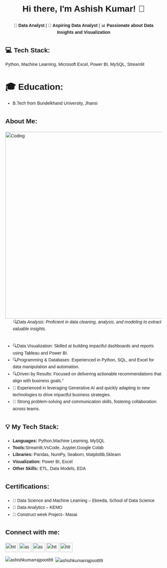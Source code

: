 <!DOCTYPE html>
<html lang="en">
<head>
    <meta charset="UTF-8">
    <meta name="viewport" content="width=device-width, initial-scale=1.0">
</head>
<body style="font-family: Arial, sans-serif; line-height: 1.6; margin: 20px;">
<center>

  <h1>Hi there, I'm Ashish Kumar! 👋</h1>
    <p>🚀 <strong>Data Analyst</strong> | 🌟 <strong>Aspiring Data Analyst</strong> | 📊 <strong>Passionate about Data Insights and Visualization</strong></p>
</center>

<h2>💻 Tech Stack:</h2>
    <p>Python, Machine Learning, Microsoft Excel, Power BI, MySQL, Streamlit</p>

  <h1>🎓 <strong>Education:</strong></h1>
        <ul>
            <li>B.Tech from Bundelkhand University, Jhansi</li>
        </ul>
       


<h2>About Me:</h2>
  <img align="right" alt="Coding" width="600" src="https://cdn.dribbble.com/users/2565022/screenshots/13928516/media/8f26a64d2a0656d3f18408484b1507d9.gif">
<ul>

<h6>🔍Data Analysis: Proficient in data cleaning, analysis, and modeling to extract valuable insights. </h6>
<li>🔍Data Visualization: Skilled at building impactful dashboards and reports using Tableau and Power BI.</li>
<li>🔍Programming & Databases: Experienced in Python, SQL, and Excel for data manipulation and automation.</li>
<li>🔍Driven by Results: Focused on delivering actionable recommendations that align with business goals."</li>
<li>🤖 Experienced in leveraging Generative AI and quickly adapting to new technologies to drive impactful business strategies.</li>
<li>🌟 Strong problem-solving and communication skills, fostering collaboration across teams.</li>
</ul>

  <h2>💡 My Tech Stack:</h2>
    <ul>
        <li><strong>Languages:</strong> Python,Machine Learning, MySQL</li>
        <li><strong>Tools:</strong>Streamlit,VsCode, Juypter,Google Colab</li>
	<li><strong>Libraries:</strong> Pandas, NumPy, Seaborn, Matplotlib,Sklearn</li>
        <li><strong>Visualization:</strong> Power BI, Excel</li>
        <li><strong>Other Skills:</strong> ETL, Data Models, EDA</li>
    </ul>

  <h2>Certifications:</h2>
    <ul>
        <li>📜 Data Science and Machine Learning – Ekeeda, School of Data Science</li>
        <li>📜 Data Analytics – KEMO</li>
        <li>📜 Construct week Project– Masai</li>
    </ul>

  <h2 align="left">Connect with me:</h2>
<p align="left">
<a href="https://linkedin.com/in/https://www.linkedin.com/in/ashish-kumar-381514230/" target="blank"><img align="center" src="https://raw.githubusercontent.com/rahuldkjain/github-profile-readme-generator/master/src/images/icons/Social/linked-in-alt.svg" alt="https://www.linkedin.com/in/ashish-kumar-381514230/" height="30" width="40" /></a>
<a href="https://kaggle.com/ashishkumarrajpoot" target="blank"><img align="center" src="https://raw.githubusercontent.com/rahuldkjain/github-profile-readme-generator/master/src/images/icons/Social/kaggle.svg" alt="ashishkumarrajpoot" height="30" width="40" /></a>
<a href="https://instagram.com/ashish_kumar_rajpoot" target="blank"><img align="center" src="https://raw.githubusercontent.com/rahuldkjain/github-profile-readme-generator/master/src/images/icons/Social/instagram.svg" alt="ashish_kumar_rajpoot" height="30" width="40" /></a>
<a href="https://www.hackerrank.com/https://www.hackerrank.com/dashboard" target="blank"><img align="center" src="https://raw.githubusercontent.com/rahuldkjain/github-profile-readme-generator/master/src/images/icons/Social/hackerrank.svg" alt="https://www.hackerrank.com/dashboard" height="30" width="40" /></a>
<a href="https://www.leetcode.com/https://leetcode.com/u/ashishkumarrajpoot/" target="blank"><img align="center" src="https://raw.githubusercontent.com/rahuldkjain/github-profile-readme-generator/master/src/images/icons/Social/leet-code.svg" alt="https://leetcode.com/u/ashishkumarrajpoot/" height="30" width="40" /></a>
</p>

<p><img align="left" src="https://github-readme-stats.vercel.app/api/top-langs?username=ashishkumarrajpoot89&show_icons=true&locale=en&layout=compact" alt="ashishkumarrajpoot89" /></p>

<p>&nbsp;<img align="center" src="https://github-readme-stats.vercel.app/api?username=ashishkumarrajpoot89&show_icons=true&locale=en" alt="ashishkumarrajpoot89" /></p>
</body>
</html>
